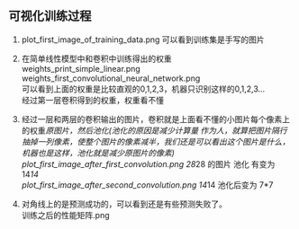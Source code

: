 ## 可视化训练过程

1. plot_first_image_of_training_data.png 可以看到训练集是手写的图片<br>

2. 在简单线性模型中和卷积中训练得出的权重<br>
weights_print_simple_linear.png<br>
weights_first_convolutional_neural_network.png<br>
可以看到上面的权重是比较直观的0,1,2,3，机器只识别这样的0,1,2,3...<br>
经过第一层卷积得到的权重，权重看不懂<br>

3. 经过一层和两层的卷积输出的图片，卷积就是上面看不懂的小图片每个像素上的权重*原图片，然后池化(池化的原因是减少计算量
作为人，就算把图片隔行抽掉一列像素，使整个图片的像素减半，我们还是可以看出这个图片是什么，机器也是这样，池化就是减少原图片的像素)<br>
plot_first_image_after_first_convolution.png 28*28 的图片 池化 有变为 14*14<br>
plot_first_image_after_second_convolution.png  14*14 池化后变为 7*7 <br>

4. 对角线上的是预测成功的，可以看到还是有些预测失败了。<br>
训练之后的性能矩阵.png<br>
